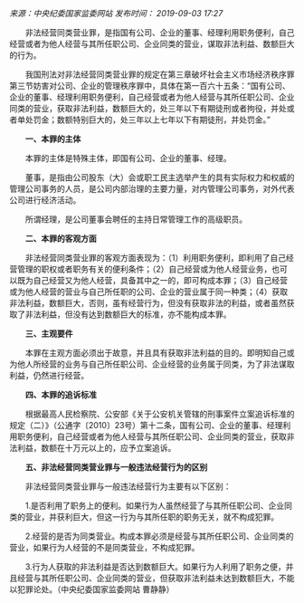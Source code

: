 

_来源：中央纪委国家监委网站_ _发布时间： 2019-09-03 17:27_

　　非法经营同类营业罪，是指国有公司、企业的董事、经理利用职务便利，自己经营或者为他人经营与其所任职公司、企业同类的营业，谋取非法利益、数额巨大的行为。

　　我国刑法对非法经营同类营业罪的规定在第三章破坏社会主义市场经济秩序罪第三节妨害对公司、企业的管理秩序罪中，具体在第一百六十五条：“国有公司、企业的董事、经理利用职务便利，自己经营或者为他人经营与其所任职公司、企业同类的营业，获取非法利益，数额巨大的，处三年以下有期徒刑或者拘役，并处或者单处罚金；数额特别巨大的，处三年以上七年以下有期徒刑，并处罚金。”

　　**一、本罪的主体**

　　本罪的主体是特殊主体，即国有公司、企业的董事、经理。

　　董事，是指由公司股东（大）会或职工民主选举产生的具有实际权力和权威的管理公司事务的人员，是公司内部治理的主要力量，对内管理公司事务，对外代表公司进行经济活动。

　　所谓经理，是公司董事会聘任的主持日常管理工作的高级职员。

　　**二、本罪的客观方面**

　　非法经营同类营业罪的客观方面表现为：（1）利用职务便利，即利用了自己经营管理的职权或者职务有关的便利条件；（2）自己经营或为他人经营业务，也可以既为自己经营又为他人经营，具备其中之一的，即可构成本罪；（3）自己经营或为他人经营的营业与自己所任职的公司、企业的营业属于同一种类；（4）获取非法利益，数额巨大，否则，虽有经营行为，但没有获取非法的利益，或者虽然获取了非法利益，但没有达到数额巨大的标准，亦不能构成本罪。

　　**三、主观要件**

　　本罪在主观方面必须出于故意，并且具有获取非法利益的目的。即明知自己或为他人所经营的业务与自己所任职公司、企业经营的业务属于同类，为了非法谋取利益，仍然进行经营。

　　**四、本罪的追诉标准**

　　根据最高人民检察院、公安部《关于公安机关管辖的刑事案件立案追诉标准的规定（二）》（公通字〔2010〕23号）第十二条，国有公司、企业的董事、经理利用职务便利，自己经营或者为他人经营与其所任职公司、企业同类的营业，获取非法利益，数额在十万元以上的，应予立案追诉。

　　**五、非法经营同类营业罪与一般违法经营行为的区别**

　　非法经营同类营业罪与一般违法经营行为主要有以下区别：

　　1.是否利用了职务上的便利。如果行为人虽然经营了与其所任职公司、企业同类的营业，并获利巨大，但这一行为与其所任职的职务无关，就不构成犯罪。

　　2.经营的是否为同类营业。构成本罪必须是经营与其所任职公司、企业同类的营业，如果行为人经营的不是同类营业，不构成犯罪。

　　3.行为人获取的非法利益是否达到数额巨大。如果行为人利用了职务之便，并且经营与其所任职公司、企业同类的营业，但获取非法利益未达到数额巨大，不能以犯罪论处。（中央纪委国家监委网站 曹静静）